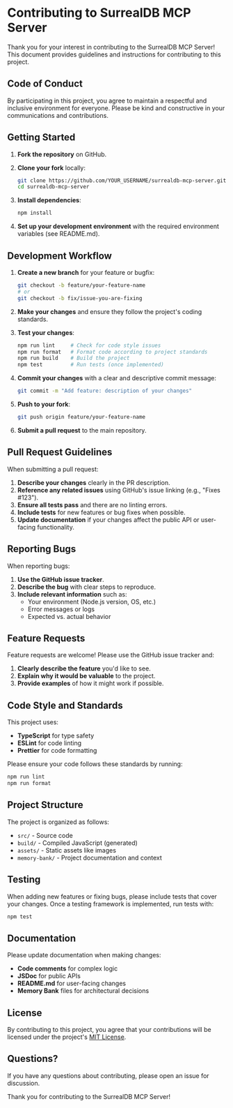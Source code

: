 # Contributing to SurrealDB MCP Server

Thank you for your interest in contributing to the SurrealDB MCP Server! This document provides guidelines and instructions for contributing to this project.

## Code of Conduct

By participating in this project, you agree to maintain a respectful and inclusive environment for everyone. Please be kind and constructive in your communications and contributions.

## Getting Started

1. **Fork the repository** on GitHub.
2. **Clone your fork** locally:

   ```bash
   git clone https://github.com/YOUR_USERNAME/surrealdb-mcp-server.git
   cd surrealdb-mcp-server
   ```

3. **Install dependencies**:

   ```bash
   npm install
   ```

4. **Set up your development environment** with the required environment variables (see README.md).

## Development Workflow

1. **Create a new branch** for your feature or bugfix:

   ```bash
   git checkout -b feature/your-feature-name
   # or
   git checkout -b fix/issue-you-are-fixing
   ```

2. **Make your changes** and ensure they follow the project's coding standards.

3. **Test your changes**:

   ```bash
   npm run lint     # Check for code style issues
   npm run format   # Format code according to project standards
   npm run build    # Build the project
   npm test         # Run tests (once implemented)
   ```

4. **Commit your changes** with a clear and descriptive commit message:

   ```bash
   git commit -m "Add feature: description of your changes"
   ```

5. **Push to your fork**:

   ```bash
   git push origin feature/your-feature-name
   ```

6. **Submit a pull request** to the main repository.

## Pull Request Guidelines

When submitting a pull request:

1. **Describe your changes** clearly in the PR description.
2. **Reference any related issues** using GitHub's issue linking (e.g., "Fixes #123").
3. **Ensure all tests pass** and there are no linting errors.
4. **Include tests** for new features or bug fixes when possible.
5. **Update documentation** if your changes affect the public API or user-facing functionality.

## Reporting Bugs

When reporting bugs:

1. **Use the GitHub issue tracker**.
2. **Describe the bug** with clear steps to reproduce.
3. **Include relevant information** such as:
   - Your environment (Node.js version, OS, etc.)
   - Error messages or logs
   - Expected vs. actual behavior

## Feature Requests

Feature requests are welcome! Please use the GitHub issue tracker and:

1. **Clearly describe the feature** you'd like to see.
2. **Explain why it would be valuable** to the project.
3. **Provide examples** of how it might work if possible.

## Code Style and Standards

This project uses:

- **TypeScript** for type safety
- **ESLint** for code linting
- **Prettier** for code formatting

Please ensure your code follows these standards by running:

```bash
npm run lint
npm run format
```

## Project Structure

The project is organized as follows:

- `src/` - Source code
- `build/` - Compiled JavaScript (generated)
- `assets/` - Static assets like images
- `memory-bank/` - Project documentation and context

## Testing

When adding new features or fixing bugs, please include tests that cover your changes. Once a testing framework is implemented, run tests with:

```bash
npm test
```

## Documentation

Please update documentation when making changes:

- **Code comments** for complex logic
- **JSDoc** for public APIs
- **README.md** for user-facing changes
- **Memory Bank** files for architectural decisions

## License

By contributing to this project, you agree that your contributions will be licensed under the project's [MIT License](LICENSE).

## Questions?

If you have any questions about contributing, please open an issue for discussion.

Thank you for contributing to the SurrealDB MCP Server!

